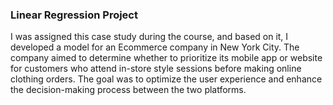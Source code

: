 ### Linear Regression Project
I was assigned this case study during the course, and based on it, I developed a model for an Ecommerce company in New York City. The company aimed to determine whether to prioritize its mobile app or website for customers who attend in-store style sessions before making online clothing orders. The goal was to optimize the user experience and enhance the decision-making process between the two platforms.
